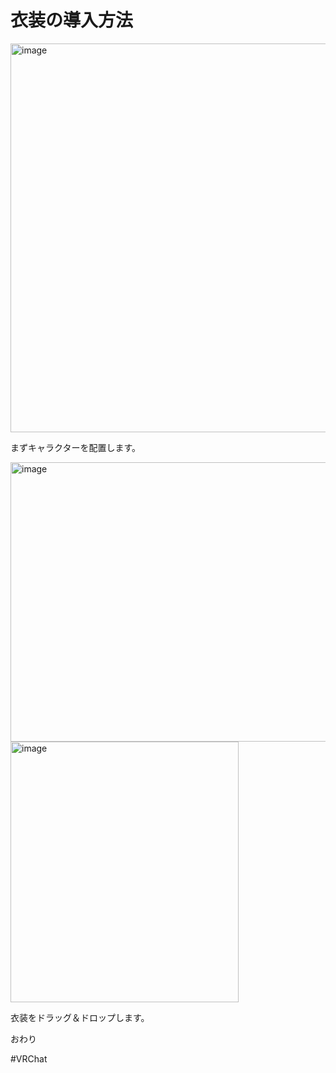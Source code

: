 # 衣装の導入方法

<img width="609" height="622" alt="image" src="https://github.com/user-attachments/assets/5f0ef2b8-90fc-4ca2-b8e9-096e91f38bed" />

まずキャラクターを配置します。

<img width="724" height="447" alt="image" src="https://github.com/user-attachments/assets/97d9a37e-9d82-4557-9f3e-777ed1127736" />
<img width="365" height="417" alt="image" src="https://github.com/user-attachments/assets/875c1ac1-d521-4ac6-b629-dcea1160e617" />

衣装をドラッグ＆ドロップします。

おわり


#VRChat
